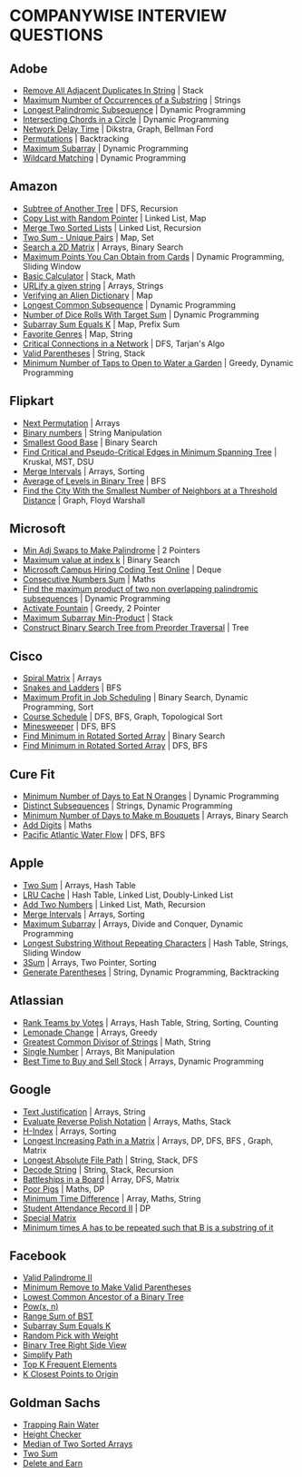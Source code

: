 # COMPANYWISE INTERVIEW QUESTIONS

## Adobe

- [Remove All Adjacent Duplicates In String](https://leetcode.com/problems/remove-all-adjacent-duplicates-in-string/) | Stack
- [Maximum Number of Occurrences of a Substring](https://leetcode.com/problems/maximum-number-of-occurrences-of-a-substring/) | Strings
- [Longest Palindromic Subsequence](https://leetcode.com/problems/longest-palindromic-subsequence/) | Dynamic Programming
- [Intersecting Chords in a Circle](https://www.interviewbit.com/problems/intersecting-chords-in-a-circle/) | Dynamic Programming
- [Network Delay Time](https://leetcode.com/problems/network-delay-time/) | Dikstra, Graph, Bellman Ford
- [Permutations](https://leetcode.com/problems/permutations/) | Backtracking
- [Maximum Subarray](https://leetcode.com/problems/maximum-subarray/) | Dynamic Programming
- [Wildcard Matching](https://leetcode.com/problems/wildcard-matching/) | Dynamic Programming

## Amazon

- [Subtree of Another Tree](https://leetcode.com/problems/subtree-of-another-tree/) | DFS, Recursion
- [Copy List with Random Pointer](https://leetcode.com/problems/copy-list-with-random-pointer/) | Linked List, Map
- [Merge Two Sorted Lists](https://leetcode.com/problems/merge-two-sorted-lists/) | Linked List, Recursion
- [Two Sum - Unique Pairs](https://leetcode.com/discuss/interview-question/372434/Amazon-or-OA-2019-or-Two-Sum-Unique-Pairs/391924) | Map, Set
- [Search a 2D Matrix](https://leetcode.com/problems/search-a-2d-matrix/) | Arrays, Binary Search
- [Maximum Points You Can Obtain from Cards](https://leetcode.com/problems/maximum-points-you-can-obtain-from-cards/) | Dynamic Programming, Sliding Window
- [Basic Calculator](https://leetcode.com/problems/basic-calculator/) | Stack, Math
- [URLify a given string](https://leetcode.com/discuss/interview-question/124608/amazon-phone-screen-urlify-a-given-string-replace-spaces-with-20) | Arrays, Strings
- [Verifying an Alien Dictionary](https://leetcode.com/problems/verifying-an-alien-dictionary/) | Map
- [Longest Common Subsequence](https://leetcode.com/problems/longest-common-subsequence/) | Dynamic Programming
- [Number of Dice Rolls With Target Sum](https://leetcode.com/problems/number-of-dice-rolls-with-target-sum/) | Dynamic Programming
- [Subarray Sum Equals K](https://leetcode.com/problems/subarray-sum-equals-k/) | Map, Prefix Sum
- [Favorite Genres](https://leetcode.com/discuss/interview-question/373006) | Map, String
- [Critical Connections in a Network](https://leetcode.com/problems/critical-connections-in-a-network/) | DFS, Tarjan's Algo
- [Valid Parentheses](https://leetcode.com/problems/valid-parentheses/) | String, Stack
- [Minimum Number of Taps to Open to Water a Garden](https://leetcode.com/problems/minimum-number-of-taps-to-open-to-water-a-garden/) | Greedy, Dynamic Programming

## Flipkart

- [Next Permutation](https://leetcode.com/problems/next-permutation/) | Arrays
- [Binary numbers](https://www.hackerearth.com/practice/data-structures/arrays/1-d/practice-problems/algorithm/the-code-generator-9d3f9afa/) | String Manipulation
- [Smallest Good Base](https://leetcode.com/problems/smallest-good-base/) | Binary Search
- [Find Critical and Pseudo-Critical Edges in Minimum Spanning Tree](https://leetcode.com/problems/find-critical-and-pseudo-critical-edges-in-minimum-spanning-tree/) | Kruskal, MST, DSU
- [Merge Intervals](https://leetcode.com/problems/merge-intervals/) | Arrays, Sorting
- [Average of Levels in Binary Tree](https://leetcode.com/problems/average-of-levels-in-binary-tree/) | BFS
- [Find the City With the Smallest Number of Neighbors at a Threshold Distance](https://leetcode.com/problems/find-the-city-with-the-smallest-number-of-neighbors-at-a-threshold-distance/) | Graph, Floyd Warshall

## Microsoft

- [Min Adj Swaps to Make Palindrome](https://leetcode.com/discuss/interview-question/351783/) | 2 Pointers
- [Maximum value at index k](https://leetcode.com/discuss/interview-question/969033/Microsoft-or-Phone-Interview-or-Maximum-value-at-index-k) | Binary Search
- [Microsoft Campus Hiring Coding Test Online](https://leetcode.com/discuss/interview-question/344216/microsoft-campus-hiring-coding-test-online) | Deque
- [Consecutive Numbers Sum](https://leetcode.com/problems/consecutive-numbers-sum/) | Maths
- [Find the maximum product of two non overlapping palindromic subsequences](https://stackoverflow.com/questions/53663721/find-the-maximum-product-of-two-non-overlapping-palindromic-subsequences) | Dynamic Programming
- [Activate Fountain](https://leetcode.com/discuss/interview-question/363036/walmart-oa-2019-activate-fountains) | Greedy, 2 Pointer
- [Maximum Subarray Min-Product](https://leetcode.com/problems/maximum-subarray-min-product/) | Stack
- [Construct Binary Search Tree from Preorder Traversal](https://leetcode.com/problems/construct-binary-search-tree-from-preorder-traversal/) | Tree

## Cisco

- [Spiral Matrix](https://leetcode.com/problems/spiral-matrix/) | Arrays
- [Snakes and Ladders](https://leetcode.com/problems/snakes-and-ladders/) | BFS
- [Maximum Profit in Job Scheduling](https://leetcode.com/problems/maximum-profit-in-job-scheduling/) | Binary Search, Dynamic Programming, Sort
- [Course Schedule](https://leetcode.com/problems/course-schedule/) | DFS, BFS, Graph, Topological Sort
- [Minesweeper](https://leetcode.com/problems/minesweeper/) | DFS, BFS
- [Find Minimum in Rotated Sorted Array](https://leetcode.com/problems/find-minimum-in-rotated-sorted-array/) | Binary Search
- [Find Minimum in Rotated Sorted Array](https://leetcode.com/problems/find-minimum-in-rotated-sorted-array/) | DFS, BFS

## Cure Fit

- [Minimum Number of Days to Eat N Oranges](https://leetcode.com/problems/minimum-number-of-days-to-eat-n-oranges/) | Dynamic Programming
- [Distinct Subsequences](https://leetcode.com/problems/distinct-subsequences/) | Strings, Dynamic Programming
- [Minimum Number of Days to Make m Bouquets](https://leetcode.com/problems/minimum-number-of-days-to-make-m-bouquets/) | Arrays, Binary Search
- [Add Digits](https://leetcode.com/problems/add-digits/) | Maths
- [Pacific Atlantic Water Flow](https://leetcode.com/problems/pacific-atlantic-water-flow/) | DFS, BFS

## Apple

- [Two Sum](https://leetcode.com/problems/two-sum/) | Arrays, Hash Table
- [LRU Cache](https://leetcode.com/problems/lru-cache/) | Hash Table, Linked List, Doubly-Linked List
- [Add Two Numbers](https://leetcode.com/problems/add-two-numbers/) | Linked List, Math, Recursion
- [Merge Intervals](https://leetcode.com/problems/merge-intervals/) | Arrays, Sorting
- [Maximum Subarray](https://leetcode.com/problems/maximum-subarray/) | Arrays, Divide and Conquer, Dynamic Programming
- [Longest Substring Without Repeating Characters](https://leetcode.com/problems/longest-substring-without-repeating-characters/) | Hash Table, Strings, Sliding Window
- [3Sum](https://leetcode.com/problems/3sum/) | Arrays, Two Pointer, Sorting
- [Generate Parentheses](https://leetcode.com/problems/generate-parentheses/) | String, Dynamic Programming, Backtracking

## Atlassian

- [Rank Teams by Votes](https://leetcode.com/problems/rank-teams-by-votes/) | Arrays, Hash Table, String, Sorting, Counting
- [Lemonade Change](https://leetcode.com/problems/lemonade-change/) | Arrays, Greedy
- [Greatest Common Divisor of Strings](https://leetcode.com/problems/greatest-common-divisor-of-strings/) | Math, String
- [Single Number](https://leetcode.com/problems/single-number/) | Arrays, Bit Manipulation
- [Best Time to Buy and Sell Stock](https://leetcode.com/problems/best-time-to-buy-and-sell-stock/) | Arrays, Dynamic Programming

## Google

- [Text Justification](https://leetcode.com/problems/text-justification/) | Arrays, String
- [Evaluate Reverse Polish Notation](https://leetcode.com/problems/evaluate-reverse-polish-notation/) | Arrays, Maths, Stack
- [H-Index](https://leetcode.com/problems/h-index/) | Arrays, Sorting
- [Longest Increasing Path in a Matrix](https://leetcode.com/problems/longest-increasing-path-in-a-matrix/) | Arrays, DP, DFS, BFS , Graph, Matrix
- [Longest Absolute File Path](https://leetcode.com/problems/longest-absolute-file-path/) | String, Stack, DFS
- [Decode String](https://leetcode.com/problems/decode-string/) | String, Stack, Recursion
- [Battleships in a Board](https://leetcode.com/problems/battleships-in-a-board/) | Array, DFS, Matrix
- [Poor Pigs](https://leetcode.com/problems/poor-pigs/) | Maths, DP
- [Minimum Time Difference](https://leetcode.com/problems/minimum-time-difference/) | Array, Maths, String
- [Student Attendance Record II](https://leetcode.com/problems/student-attendance-record-ii/) | DP
- [Special Matrix](https://practice.geeksforgeeks.org/contest/interview-series-google/problems/#)
- [Minimum times A has to be repeated such that B is a substring of it](https://practice.geeksforgeeks.org/contest/interview-series-google/problems/#)

## Facebook

- [Valid Palindrome II](https://leetcode.com/problems/valid-palindrome-ii/)
- [Minimum Remove to Make Valid Parentheses](https://leetcode.com/problems/minimum-remove-to-make-valid-parentheses/)
- [Lowest Common Ancestor of a Binary Tree](https://leetcode.com/problems/lowest-common-ancestor-of-a-binary-tree/)
- [Pow(x, n)](https://leetcode.com/problems/powx-n/)
- [Range Sum of BST](https://leetcode.com/problems/range-sum-of-bst/)
- [Subarray Sum Equals K](https://leetcode.com/problems/subarray-sum-equals-k/)
- [Random Pick with Weight](https://leetcode.com/problems/random-pick-with-weight/)
- [Binary Tree Right Side View](https://leetcode.com/problems/binary-tree-right-side-view/)
- [Simplify Path](https://leetcode.com/problems/simplify-path/)
- [Top K Frequent Elements](https://leetcode.com/problems/top-k-frequent-elements/)
- [K Closest Points to Origin](https://leetcode.com/problems/k-closest-points-to-origin/)

## Goldman Sachs

- [Trapping Rain Water](https://leetcode.com/problems/trapping-rain-water/)
- [Height Checker](https://leetcode.com/problems/height-checker/)
- [Median of Two Sorted Arrays](https://leetcode.com/problems/median-of-two-sorted-arrays/)
- [Two Sum](https://leetcode.com/problems/two-sum/)
- [Delete and Earn](https://leetcode.com/problems/delete-and-earn/)
